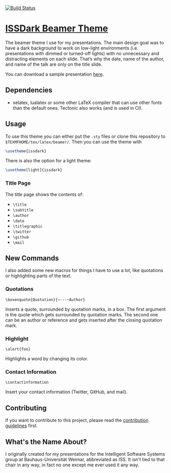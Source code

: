 [![Build Status](https://travis-ci.com/NicolaiRuckel/issdark-beamer-theme.svg?branch=master)](https://travis-ci.com/NicolaiRuckel/issdark-beamer-theme)

# [ISSDark Beamer Theme](https://github.com/NicolaiRuckel/issdark-beamer-theme)

The beamer theme I use for my presentations. The main design goal was to have a
dark background to work on low-light environments (i.e. presentations with
dimmed or turned-off lights) with no unnecessary and distracting elements on
each slide. That’s why the date, name of the author, and name of the talk are
only on the title slide.

You can download a sample presentation
[here][sample presentation].

## Dependencies

* xelatex, lualatex or some other LaTeX compiler that can use other fonts than
  the default ones. Tectonic also works (and is used in CI).

## Usage

To use this theme you can either put the `.sty` files or clone this repository
to `$TEXMFHOME/tex/latex/beamer/`. Then you can use the theme with

```tex
\usetheme{issdark}
```

There is also the option for a light theme:

```tex
\usetheme[light]{issdark}
```

### Title Page

The title page shows the contents of:

* `\title`
* `\subtitle`
* `\author`
* `\date`
* `\titlegraphic`
* `\twitter`
* `\github`
* `\mail`

## New Commands

I also added some new macros for things I have to use a lot, like quotations or
highlighting parts of the text.

### Quotations

`\boxenquote{Quotation}{~---~Author}`

Inserts a quote, surrounded by quotation marks, in a box.
The first argument is the quote which gets surrounded by quotation marks.
The second one can be an author or reference and gets inserted after the
closing quotation mark.

### Highlight

`\alert{foo}`

Highlights a word by changing its color.

### Contact Information

`\contactinformation`

Insert your contact information (Twitter, GitHub, and mail).

## Contributing

If you want to contribute to this project, please read the [contribution
guidelines](CONTRIBUTING.md) first.

## What's the Name About?

I originally created for my presentations for the Intelligent Software Systems
group at Bauhaus-Universität Weimar, abbreviated as ISS.
It isn't tied to that chair in any way, in fact no one except me ever used it
any way.


[sample presentation]: https://github.com/NicolaiRuckel/issdark-beamer-theme/releases/latest
